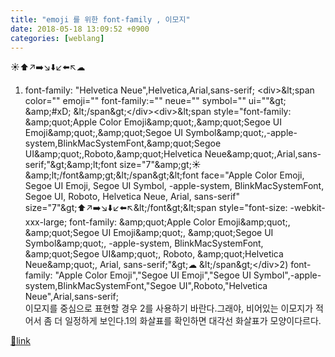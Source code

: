 ```yaml
---
title: "emoji 를 위한 font-family , 이모지"
date: 2018-05-18 13:09:52 +0900
categories: [weblang]
---
```


☀⬆️↗️➡️↘️⬇️↙️⬅️↖️☁   
1) font-family: "Helvetica Neue",Helvetica,Arial,sans-serif; &lt;div&gt;&amp;lt;span color="" emoji="" font-family:="" neue="" symbol="" ui=""&amp;gt;  &amp;amp;#xD;
&amp;lt;/span&amp;gt;&lt;/div&gt;&lt;div&gt;&amp;lt;span style="font-family: &amp;amp;quot;Apple Color Emoji&amp;amp;quot;,&amp;amp;quot;Segoe UI Emoji&amp;amp;quot;,&amp;amp;quot;Segoe UI Symbol&amp;amp;quot;,-apple-system,BlinkMacSystemFont,&amp;amp;quot;Segoe UI&amp;amp;quot;,Roboto,&amp;amp;quot;Helvetica Neue&amp;amp;quot;,Arial,sans-serif;"&amp;gt;&amp;amp;lt;font size="7"&amp;amp;gt;☀&amp;amp;lt;/font&amp;amp;gt;&amp;lt;/span&amp;gt;&amp;lt;font face="Apple Color Emoji, Segoe UI Emoji, Segoe UI Symbol, -apple-system, BlinkMacSystemFont, Segoe UI, Roboto, Helvetica Neue, Arial, sans-serif" size="7"&amp;gt;⬆️↗️➡️↘️⬇️↙️⬅️↖️&amp;lt;/font&amp;gt;&amp;lt;span style="font-size: -webkit-xxx-large; font-family: &amp;amp;quot;Apple Color Emoji&amp;amp;quot;, &amp;amp;quot;Segoe UI Emoji&amp;amp;quot;, &amp;amp;quot;Segoe UI Symbol&amp;amp;quot;, -apple-system, BlinkMacSystemFont, &amp;amp;quot;Segoe UI&amp;amp;quot;, Roboto, &amp;amp;quot;Helvetica Neue&amp;amp;quot;, Arial, sans-serif;"&amp;gt;☁ &amp;lt;/span&amp;gt;&lt;/div&gt;2) font-family: "Apple Color Emoji","Segoe UI Emoji","Segoe UI Symbol",-apple-system,BlinkMacSystemFont,"Segoe UI",Roboto,"Helvetica Neue",Arial,sans-serif;  
이모지를 중심으로 표현할 경우 2를 사용하기 바란다.그래야, 비어있는 이모지가 적어서 좀 더 일정하게 보인다.1의 화살표를 확인하면 대각선 화살표가 모양이다르다.  
  



[🔗link](http://www.mins01.com/mh/tech/read/1163)